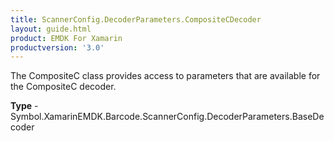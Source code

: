 ```yaml
---
title: ScannerConfig.DecoderParameters.CompositeCDecoder
layout: guide.html 
product: EMDK For Xamarin 
productversion: '3.0' 
---
```

The CompositeC class provides access to parameters that are available for the CompositeC decoder.

**Type** - Symbol.XamarinEMDK.Barcode.ScannerConfig.DecoderParameters.BaseDecoder



